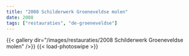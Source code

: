 ```yaml
---
title: "2008 Schilderwerk Groeneveldse molen"
date: 2008
tags: ["restauraties", "de-groeneveldse"]
---
```


{{< gallery dir="/images/restauraties/2008 Schilderwerk Groeneveldse molen" />}}
{{< load-photoswipe >}}
